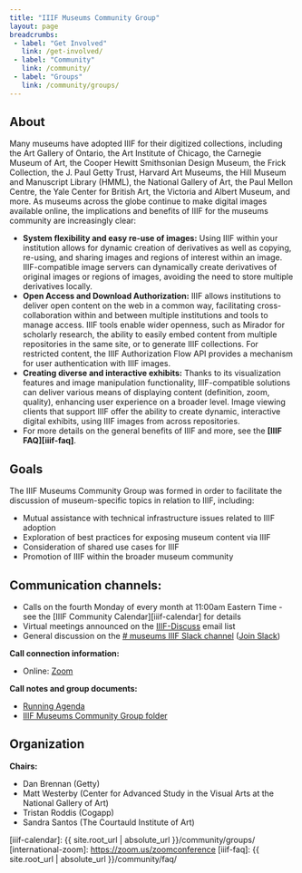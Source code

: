 ```yaml
---
title: "IIIF Museums Community Group"
layout: page
breadcrumbs:
 - label: "Get Involved"
   link: /get-involved/
 - label: "Community"
   link: /community/
 - label: "Groups"
   link: /community/groups/
---
```


## About

Many museums have adopted IIIF for their digitized collections, including the Art Gallery of Ontario, the Art Institute of Chicago, the Carnegie Museum of Art, the Cooper Hewitt Smithsonian Design Museum, the Frick Collection, the J. Paul Getty Trust, Harvard Art Museums, the Hill Museum and Manuscript Library (HMML), the National Gallery of Art, the Paul Mellon Centre, the Yale Center for British Art, the Victoria and Albert Museum, and more.
As museums across the globe continue to make digital images available online, the implications and benefits of IIIF for the museums community are increasingly clear:

* **System flexibility and easy re-use of images:** Using IIIF within your institution allows for dynamic creation of derivatives as well as copying, re-using, and sharing images and regions of interest within an image. IIIF-compatible image servers can dynamically create derivatives of original images or regions of images, avoiding the need to store multiple derivatives locally.
* **Open Access and Download Authorization:** IIIF allows institutions to deliver open content on the web in a common way, facilitating cross-collaboration within and between multiple institutions and tools to manage access. IIIF tools enable wider openness, such as Mirador for scholarly research, the ability to easily embed content from multiple repositories in the same site, or to generate IIIF collections. For restricted content, the IIIF Authorization Flow API provides a mechanism for user authentication with IIIF images.
* **Creating diverse and interactive exhibits:** Thanks to its visualization features and image manipulation functionality, IIIF-compatible solutions can deliver various means of displaying content (definition, zoom, quality), enhancing user experience on a broader level. Image viewing clients that support IIIF offer the ability to create dynamic, interactive digital exhibits, using IIIF images from across repositories.
* For more details on the general benefits of IIIF and more, see the **[IIIF FAQ][iiif-faq]**.

## Goals

The IIIF Museums Community Group was formed in order to facilitate the discussion of museum-specific topics in relation to IIIF, including:

  * Mutual assistance with technical infrastructure issues related to IIIF adoption
  * Exploration of best practices for exposing museum content via IIIF
  * Consideration of shared use cases for IIIF
  * Promotion of IIIF within the broader museum community

## Communication channels:

  * Calls on the fourth Monday of every month at 11:00am Eastern Time - see the [IIIF Community Calendar][iiif-calendar] for details
  * Virtual meetings announced on the [IIIF-Discuss][iiif-discuss] email list
  * General discussion on the [# museums IIIF Slack channel][museums-slack] ([Join Slack][slack])

**Call connection information:**

  * Online: [Zoom][zoom-link]

**Call notes and group documents:**

  * [Running Agenda][agenda]
  * [IIIF Museums Community Group folder][museums-folder]


## Organization

**Chairs:**

  * Dan Brennan (Getty)
  * Matt Westerby (Center for Advanced Study in the Visual Arts at the National Gallery of Art)
  * Tristan Roddis (Cogapp)
  * Sandra Santos (The Courtauld Institute of Art)


  [iiif-discuss]: https://groups.google.com/forum/#!forum/iiif-discuss "IIIF-Discuss Forum"
  [museums-slack]: https://iiif.slack.com/messages/museums/details/
  [museums-folder]:https://drive.google.com/drive/folders/0B9EeoRu2zWerLXhfMm9abGFxbTg?usp=sharing
  [slack]: http://bit.ly/iiif-slack
  [zoom-link]: https://stanford.zoom.us/j/92418402628?pwd=UE14M1cxZjd3bUtoL3BaWjdVK0N5Zz09
  [agenda]: https://docs.google.com/document/d/13nIWiwNXYFyogR84h4dBLmCo8x1IRmOmfpgTwA0BWwM/edit?usp=sharing
  [iiif-calendar]: {{ site.root_url | absolute_url }}/community/groups/
  [international-zoom]: https://zoom.us/zoomconference
  [iiif-faq]: {{ site.root_url | absolute_url }}/community/faq/
